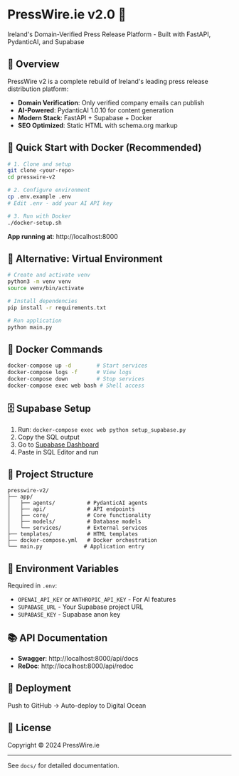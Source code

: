# PressWire.ie v2.0 🚀

Ireland's Domain-Verified Press Release Platform - Built with FastAPI, PydanticAI, and Supabase

## 🎯 Overview

PressWire v2 is a complete rebuild of Ireland's leading press release distribution platform:
- **Domain Verification**: Only verified company emails can publish
- **AI-Powered**: PydanticAI 1.0.10 for content generation
- **Modern Stack**: FastAPI + Supabase + Docker
- **SEO Optimized**: Static HTML with schema.org markup

## 🐳 Quick Start with Docker (Recommended)

```bash
# 1. Clone and setup
git clone <your-repo>
cd presswire-v2

# 2. Configure environment
cp .env.example .env
# Edit .env - add your AI API key

# 3. Run with Docker
./docker-setup.sh
```

**App running at**: http://localhost:8000

## 🔧 Alternative: Virtual Environment

```bash
# Create and activate venv
python3 -m venv venv
source venv/bin/activate

# Install dependencies
pip install -r requirements.txt

# Run application
python main.py
```

## 🐳 Docker Commands

```bash
docker-compose up -d        # Start services
docker-compose logs -f      # View logs
docker-compose down         # Stop services
docker-compose exec web bash # Shell access
```

## 🗄️ Supabase Setup

1. Run: `docker-compose exec web python setup_supabase.py`
2. Copy the SQL output
3. Go to [Supabase Dashboard](https://supabase.com/dashboard/project/klwyvgraddjrawnbonnd)
4. Paste in SQL Editor and run

## 📁 Project Structure

```
presswire-v2/
├── app/
│   ├── agents/          # PydanticAI agents
│   ├── api/             # API endpoints
│   ├── core/            # Core functionality
│   ├── models/          # Database models
│   └── services/        # External services
├── templates/           # HTML templates
├── docker-compose.yml   # Docker orchestration
└── main.py             # Application entry
```

## 🔑 Environment Variables

Required in `.env`:
- `OPENAI_API_KEY` or `ANTHROPIC_API_KEY` - For AI features
- `SUPABASE_URL` - Your Supabase project URL
- `SUPABASE_KEY` - Supabase anon key

## 📚 API Documentation

- **Swagger**: http://localhost:8000/api/docs
- **ReDoc**: http://localhost:8000/api/redoc

## 🚢 Deployment

Push to GitHub → Auto-deploy to Digital Ocean

## 📄 License

Copyright © 2024 PressWire.ie

---

See `docs/` for detailed documentation.
